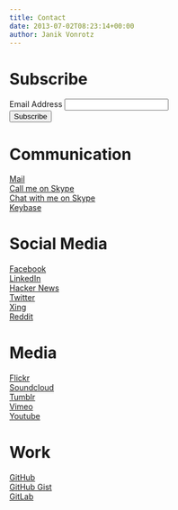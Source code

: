 ```yaml
---
title: Contact
date: 2013-07-02T08:23:14+00:00
author: Janik Vonrotz
---
```


# Subscribe

<!-- Begin Mailchimp Signup Form -->
<div id="mc_embed_signup">
<form action="https://bitsherpa.us16.list-manage.com/subscribe/post?u=10eecb0b72c14442cc5ee25c9&amp;id=626f000b7a" method="post" id="mc-embedded-subscribe-form" name="mc-embedded-subscribe-form" class="validate" target="_blank" novalidate>
    <div id="mc_embed_signup_scroll">
<div class="mc-field-group">
	<label for="mce-EMAIL">Email Address </label>
	<input type="email" value="" name="EMAIL" class="required email" id="mce-EMAIL">
</div>
	<div id="mce-responses" class="clear">
		<div class="response" id="mce-error-response" style="display:none"></div>
		<div class="response" id="mce-success-response" style="display:none"></div>
	</div>    <!-- real people should not fill this in and expect good things - do not remove this or risk form bot signups-->
    <div style="position: absolute; left: -5000px;" aria-hidden="true"><input type="text" name="b_10eecb0b72c14442cc5ee25c9_626f000b7a" tabindex="-1" value=""></div>
    <div class="clear"><input type="submit" value="Subscribe" name="subscribe" id="mc-embedded-subscribe" class="button"></div>
    </div>
</form>
</div>
<!--End mc_embed_signup-->

# Communication

[Mail](mailto:login@janikvonrotz.ch)  
[Call me on Skype](skype:janikvonrotz?call)  
[Chat with me on Skype](skype:janikvonrotz?chat)  
[Keybase](https://keybase.io/janikvonrotz)  

# Social Media

[Facebook](https://www.facebook.com/janik.vonrotz)  
[LinkedIn](https://www.linkedin.com/in/janik-von-rotz-b50aaa112)  
[Hacker News](https://news.ycombinator.com/user?id=janikvonrotz)  
[Twitter](https://twitter.com/janikvonrotz)  
[Xing](https://www.xing.com/profile/Janik_vonRotz)  
[Reddit](http://www.reddit.com/user/hakunamakuba/)  

# Media

[Flickr](https://www.flickr.com/photos/janik-von-rotz/)  
[Soundcloud](https://soundcloud.com/janikvonrotz)  
[Tumblr](http://tumblr.janikvonrotz.ch/)  
[Vimeo](https://vimeo.com/janikvonrotz)  
[Youtube](https://www.youtube.com/user/janikvonrotz)  

# Work

[GitHub](https://github.com/janikvonrotz)  
[GitHub Gist](https://gist.github.com/janikvonrotz)  
[GitLab](https://gitlab.com/users/janikvonrotz/projects)  